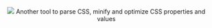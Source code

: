 <div style='text-align:center'>
<a href='https://igorfaria.github.io/CSSTool/'><img src='https://igorfaria.github.io/CSSTool/assets/img/logo.png' /></a>
    Another tool to parse CSS, minify and optimize CSS properties and values
</div>


